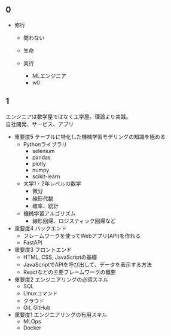 ## 0
* 修行
    * 問わない
    * 生命

    * 実行
        * MLエンジニア
        * w0


## 1
エンジニアは数学屋ではなく工学屋。理論より実践。  
自社開発、サービス、アプリ

* 重要度5 テーブルに特化した機械学習モデリングの知識を極める
    * Pythonライブラリ
        * selenium
        * pandas
        * plotly
        * numpy
        * scikit-learn
    * 大学1・2年レベルの数学
        * 微分
        * 線形代数
        * 確率、統計
    * 機械学習アルゴリズム
        * 線形回帰、ロジスティック回帰など
* 重要度4 バックエンド
    * フレームワークを使ってWebアプリ(API)を作れる
    * FastAPI
* 重要度3 フロントエンド
    * HTML, CSS, JavaScriptの基礎
    * JavaScriptでAPIを呼び出して、データを表示する方法
    * Reactなどの主要フレームワークの概要
* 重要度2 エンジニアリングの必須スキル
    * SQL
    * Linuxコマンド
    * クラウド
    * Git, GitHub
* 重要度1 エンジニアリングの有用スキル
    * MLOps
    * Docker



















